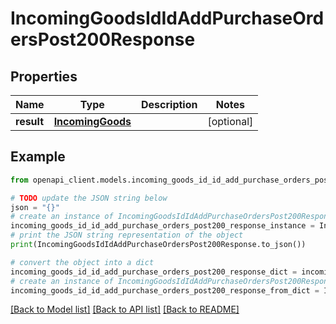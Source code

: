 # IncomingGoodsIdIdAddPurchaseOrdersPost200Response


## Properties

Name | Type | Description | Notes
------------ | ------------- | ------------- | -------------
**result** | [**IncomingGoods**](IncomingGoods.md) |  | [optional] 

## Example

```python
from openapi_client.models.incoming_goods_id_id_add_purchase_orders_post200_response import IncomingGoodsIdIdAddPurchaseOrdersPost200Response

# TODO update the JSON string below
json = "{}"
# create an instance of IncomingGoodsIdIdAddPurchaseOrdersPost200Response from a JSON string
incoming_goods_id_id_add_purchase_orders_post200_response_instance = IncomingGoodsIdIdAddPurchaseOrdersPost200Response.from_json(json)
# print the JSON string representation of the object
print(IncomingGoodsIdIdAddPurchaseOrdersPost200Response.to_json())

# convert the object into a dict
incoming_goods_id_id_add_purchase_orders_post200_response_dict = incoming_goods_id_id_add_purchase_orders_post200_response_instance.to_dict()
# create an instance of IncomingGoodsIdIdAddPurchaseOrdersPost200Response from a dict
incoming_goods_id_id_add_purchase_orders_post200_response_from_dict = IncomingGoodsIdIdAddPurchaseOrdersPost200Response.from_dict(incoming_goods_id_id_add_purchase_orders_post200_response_dict)
```
[[Back to Model list]](../README.md#documentation-for-models) [[Back to API list]](../README.md#documentation-for-api-endpoints) [[Back to README]](../README.md)


